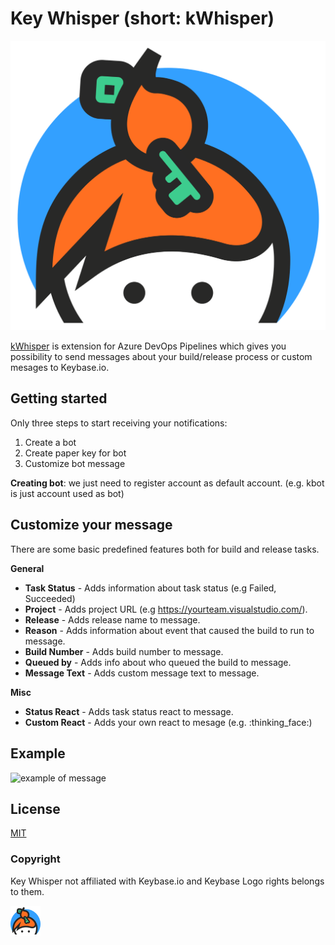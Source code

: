 # Key Whisper (short: kWhisper)

![kWhisper logo](https://raw.githubusercontent.com/cpz/kWhisper/master/images/extension-logo.png)

[kWhisper](https://marketplace.visualstudio.com/items?itemName=cpz.kWhisper "kWhisper on Visual Studio Marketplace") is extension for Azure DevOps Pipelines which gives you possibility to send messages about your build/release process or custom mesages to Keybase.io.

## Getting started

Only three steps to start receiving your notifications:

1. Create a bot
2. Create paper key for bot
3. Customize bot message

**Creating bot**: we just need to register account as default account. (e.g. kbot is just account used as bot)

## Customize your message

There are some basic predefined features both for build and release tasks.

**General**

- **Task Status** - Adds information about task status (e.g Failed, Succeeded)
- **Project** - Adds project URL (e.g <https://yourteam.visualstudio.com/>).
- **Release** - Adds release name to message.
- **Reason** - Adds information about event that caused the build to run to message.
- **Build Number** - Adds build number to message.
- **Queued by** - Adds info about who queued the build to message.
- **Message Text** - Adds custom message text to message.

**Misc**

- **Status React** - Adds task status react to message.
- **Custom React** - Adds your own react to mesage (e.g. :thinking_face:)

## Example

![example of message](https://raw.githubusercontent.com/cpz/kWhisper/master/images/example.png)

## License

[MIT](https://choosealicense.com/licenses/mit/)

### Copyright

Key Whisper not affiliated with Keybase.io and Keybase Logo rights belongs to them.

![kWhisper logo small](https://raw.githubusercontent.com/cpz/kWhisper/master/images/extension-logo-small.png)
